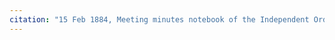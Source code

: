 ```yaml
---
citation: "15 Feb 1884, Meeting minutes notebook of the Independent Order of Good Templars, High Bridge Lodge No. 296, Tompkins County History Center, Ithaca NY."
---
```

